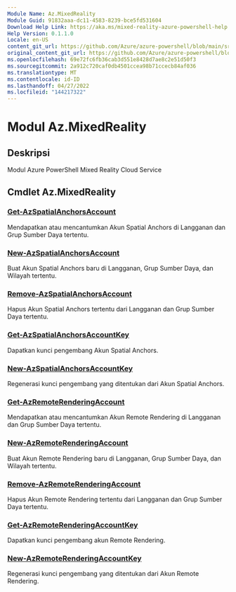 ```yaml
---
Module Name: Az.MixedReality
Module Guid: 91832aaa-dc11-4583-8239-bce5fd531604
Download Help Link: https://aka.ms/mixed-reality-azure-powershell-help
Help Version: 0.1.1.0
Locale: en-US
content_git_url: https://github.com/Azure/azure-powershell/blob/main/src/MixedReality/MixedReality/help/Az.MixedReality.md
original_content_git_url: https://github.com/Azure/azure-powershell/blob/main/src/MixedReality/MixedReality/help/Az.MixedReality.md
ms.openlocfilehash: 69e72fc6fb36cab3d551e8428d7ae8c2e51d50f3
ms.sourcegitcommit: 2a912c720caf0db4501ccea98b71ccecb84af036
ms.translationtype: MT
ms.contentlocale: id-ID
ms.lasthandoff: 04/27/2022
ms.locfileid: "144217322"
---
```

# Modul Az.MixedReality
## Deskripsi
Modul Azure PowerShell Mixed Reality Cloud Service

## Cmdlet Az.MixedReality
### [Get-AzSpatialAnchorsAccount](Get-AzSpatialAnchorsAccount.md)
Mendapatkan atau mencantumkan Akun Spatial Anchors di Langganan dan Grup Sumber Daya tertentu.

### [New-AzSpatialAnchorsAccount](New-AzSpatialAnchorsAccount.md)
Buat Akun Spatial Anchors baru di Langganan, Grup Sumber Daya, dan Wilayah tertentu.

### [Remove-AzSpatialAnchorsAccount](Remove-AzSpatialAnchorsAccount.md)
Hapus Akun Spatial Anchors tertentu dari Langganan dan Grup Sumber Daya tertentu.

### [Get-AzSpatialAnchorsAccountKey](Get-AzSpatialAnchorsAccountKey.md)
Dapatkan kunci pengembang Akun Spatial Anchors.

### [New-AzSpatialAnchorsAccountKey](New-AzSpatialAnchorsAccountKey.md)
Regenerasi kunci pengembang yang ditentukan dari Akun Spatial Anchors.

### [Get-AzRemoteRenderingAccount](Get-AzRemoteRenderingAccount.md)
Mendapatkan atau mencantumkan Akun Remote Rendering di Langganan dan Grup Sumber Daya tertentu.

### [New-AzRemoteRenderingAccount](New-AzRemoteRenderingAccount.md)
Buat Akun Remote Rendering baru di Langganan, Grup Sumber Daya, dan Wilayah tertentu.

### [Remove-AzRemoteRenderingAccount](Remove-AzRemoteRenderingAccount.md)
Hapus Akun Remote Rendering tertentu dari Langganan dan Grup Sumber Daya tertentu.

### [Get-AzRemoteRenderingAccountKey](Get-AzRemoteRenderingAccountKey.md)
Dapatkan kunci pengembang akun Remote Rendering.

### [New-AzRemoteRenderingAccountKey](New-AzRemoteRenderingAccountKey.md)
Regenerasi kunci pengembang yang ditentukan dari Akun Remote Rendering.
